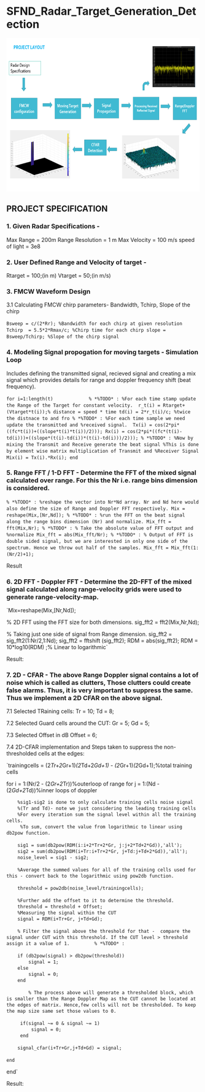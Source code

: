 # SFND_Radar_Target_Generation_Detection

<img src="media/project layout.png" width="700" height="400" />

## PROJECT SPECIFICATION
### 1. Given Radar Specifications -

Max Range = 200m
Range Resolution = 1 m
Max Velocity = 100 m/s
speed of light = 3e8

### 2. User Defined Range and Velocity of target -

Rtarget = 100;(in m)
Vtarget = 50;(in m/s)

### 3. FMCW Waveform Design
3.1 Calculating FMCW chirp parameters- Bandwidth, Tchirp, Slope of the chirp 

`Bsweep = c/(2*Rr); %Bandwidth for each chirp at given resolution
Tchirp  = 5.5*2*Rmax/c; %Chirp time for each chirp
slope = Bsweep/Tchirp; %Slope of the chirp signal`
 
### 4. Modeling Signal propogation for moving targets - Simulation Loop
Includes defining the transmitted signal, recieved signal and creating a mix signal which provides details for range and doppler frequency shift (beat frequency).

`for i=1:length(t)            
    % *%TODO* :
    %For each time stamp update the Range of the Target for constant velocity. 
    r_t(i) = Rtarget+(Vtarget*t(i));% distance = speed * time
    td(i) = 2*r_t(i)/c; %twice the distnace to and fro
    % *%TODO* :
    %For each time sample we need update the transmitted and
    %received signal. 
    Tx(i) = cos(2*pi*((fc*t(i))+((slope*t(i)*t(i))/2)));
    Rx(i) = cos(2*pi*((fc*(t(i)-td(i)))+((slope*(t(i)-td(i))*(t(i)-td(i)))/2)));
    % *%TODO* :
    %Now by mixing the Transmit and Receive generate the beat signal
    %This is done by element wise matrix multiplication of Transmit and
    %Receiver Signal
    Mix(i) = Tx(i).*Rx(i);
end`

### 5. Range FFT / 1-D FFT - Determine the FFT of the mixed signal calculated over range. For this the Nr i.e. range bins dimension is considered.

 `% *%TODO* :
%reshape the vector into Nr*Nd array. Nr and Nd here would also define the size of Range and Doppler FFT respectively.
Mix = reshape(Mix,[Nr,Nd]);
 % *%TODO* :
%run the FFT on the beat signal along the range bins dimension (Nr) and normalize.
Mix_fft = fft(Mix,Nr);
 % *%TODO* :
% Take the absolute value of FFT output and %normalize
Mix_fft = abs(Mix_fft/Nr);
 % *%TODO* :
% Output of FFT is double sided signal, but we are interested in only one side of the spectrum. Hence we throw out half of the samples.
Mix_fft = Mix_fft(1:(Nr/2)+1);`


Result




### 6. 2D FFT - Doppler FFT - Determine the 2D-FFT of the mixed signal calculated along range-velocity grids were used to generate range-velocity-map.

`Mix=reshape(Mix,[Nr,Nd]);

% 2D FFT using the FFT size for both dimensions.
sig_fft2 = fft2(Mix,Nr,Nd);

% Taking just one side of signal from Range dimension.
sig_fft2 = sig_fft2(1:Nr/2,1:Nd);
sig_fft2 = fftshift (sig_fft2);
RDM = abs(sig_fft2);
RDM = 10*log10(RDM) ;% Linear to logarithmic`


Result:



### 7. 2D - CFAR - The above Range Doppler signal contains a lot of noise which is called as clutters, Those clutters could create false alarms. Thus, it is very important to suppress the same. Thus we implement a 2D CFAR on the above signal.

7.1 Selected TRaining cells:
Tr = 10; Td = 8;

7.2 Selected Guard cells around the CUT:
Gr = 5;  Gd = 5;

7.3 Selected Offset in dB
Offset = 6;

7.4 2D-CFAR implementation and Steps taken to suppress the non-thresholded cells at the edges:

`trainingcells = (2*Tr+2*Gr+1)*(2*Td+2*Gd+1) - (2*Gr+1)*(2*Gd+1);%total training cells

for i = 1:(Nr/2 - (2*Gr+2*Tr))%outerloop of range
    for j = 1:(Nd - (2*Gd+2*Td))%inner loops of doppler
        
        %sig1-sig2 is done to only calculate training cells noise signal
        %(Tr and Td)- note we just considering the leading training cells
        %For every iteration sum the signal level within all the training cells.
         %To sum, convert the value from logarithmic to linear using db2pow function.

        sig1 = sum(db2pow(RDM(i:i+2*Tr+2*Gr, j:j+2*Td+2*Gd)),'all');
        sig2 = sum(db2pow(RDM(i+Tr:i+Tr+2*Gr, j+Td:j+Td+2*Gd)),'all');    
        noise_level = sig1 - sig2;
        
        %Average the summed values for all of the training cells used for this - convert back to the logarithmic using pow2db function.

        threshold = pow2db(noise_level/trainingcells);     
        
        %Further add the offset to it to determine the threshold.
        threshold = threshold + Offset;
        %Measuring the signal within the CUT
        signal = RDM(i+Tr+Gr, j+Td+Gd);
        
        % Filter the signal above the threshold for that -  compare the signal under CUT with this threshold. If the CUT level > threshold assign it a value of 1.         % *%TODO* :

        if (db2pow(signal) > db2pow(threshold))
            signal = 1;
        else 
            signal = 0;
        end
        
            % The process above will generate a thresholded block, which is smaller than the Range Doppler Map as the CUT cannot be located at the edges of matrix. Hence,few cells will not be thresholded. To keep the map size same set those values to 0. 

         if(signal ~= 0 & signal ~= 1)
             signal = 0;
         end
         
        signal_cfar(i+Tr+Gr,j+Td+Gd) = signal; 
        
    end
end`


Result:

